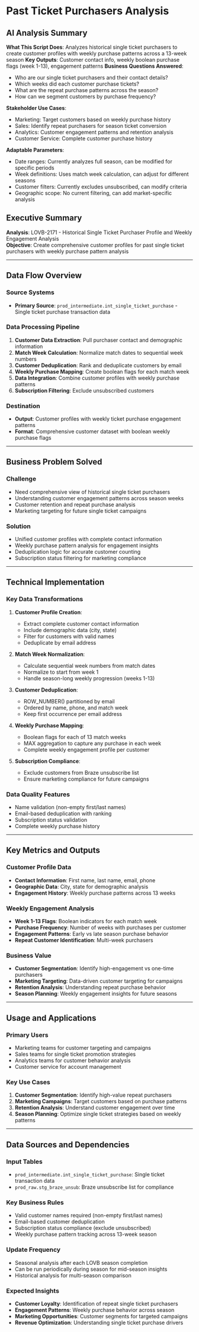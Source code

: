 # Past Ticket Purchasers Analysis

## AI Analysis Summary

**What This Script Does**: Analyzes historical single ticket purchasers to create customer profiles with weekly purchase patterns across a 13-week season
**Key Outputs**: Customer contact info, weekly boolean purchase flags (week 1-13), engagement patterns
**Business Questions Answered**: 
- Who are our single ticket purchasers and their contact details?
- Which weeks did each customer purchase tickets?
- What are the repeat purchase patterns across the season?
- How can we segment customers by purchase frequency?

**Stakeholder Use Cases**:
- Marketing: Target customers based on weekly purchase history
- Sales: Identify repeat purchasers for season ticket conversion
- Analytics: Customer engagement patterns and retention analysis
- Customer Service: Complete customer purchase history

**Adaptable Parameters**:
- Date ranges: Currently analyzes full season, can be modified for specific periods
- Week definitions: Uses match week calculation, can adjust for different seasons
- Customer filters: Currently excludes unsubscribed, can modify criteria
- Geographic scope: No current filtering, can add market-specific analysis

## Executive Summary

**Analysis**: LOVB-2171 - Historical Single Ticket Purchaser Profile and Weekly Engagement Analysis  
**Objective**: Create comprehensive customer profiles for past single ticket purchasers with weekly purchase pattern analysis

---

## Data Flow Overview

### Source Systems
- **Primary Source**: `prod_intermediate.int_single_ticket_purchase` - Single ticket purchase transaction data

### Data Processing Pipeline
1. **Customer Data Extraction**: Pull purchaser contact and demographic information
2. **Match Week Calculation**: Normalize match dates to sequential week numbers
3. **Customer Deduplication**: Rank and deduplicate customers by email
4. **Weekly Purchase Mapping**: Create boolean flags for each match week
5. **Data Integration**: Combine customer profiles with weekly purchase patterns
6. **Subscription Filtering**: Exclude unsubscribed customers

### Destination
- **Output**: Customer profiles with weekly ticket purchase engagement patterns
- **Format**: Comprehensive customer dataset with boolean weekly purchase flags

---

## Business Problem Solved

### Challenge
- Need comprehensive view of historical single ticket purchasers
- Understanding customer engagement patterns across season weeks
- Customer retention and repeat purchase analysis
- Marketing targeting for future single ticket campaigns

### Solution
- Unified customer profiles with complete contact information
- Weekly purchase pattern analysis for engagement insights
- Deduplication logic for accurate customer counting
- Subscription status filtering for marketing compliance

---

## Technical Implementation

### Key Data Transformations

1. **Customer Profile Creation**:
   - Extract complete customer contact information
   - Include demographic data (city, state)
   - Filter for customers with valid names
   - Deduplicate by email address

2. **Match Week Normalization**:
   - Calculate sequential week numbers from match dates
   - Normalize to start from week 1
   - Handle season-long weekly progression (weeks 1-13)

3. **Customer Deduplication**:
   - ROW_NUMBER() partitioned by email
   - Ordered by name, phone, and match week
   - Keep first occurrence per email address

4. **Weekly Purchase Mapping**:
   - Boolean flags for each of 13 match weeks
   - MAX aggregation to capture any purchase in each week
   - Complete weekly engagement profile per customer

5. **Subscription Compliance**:
   - Exclude customers from Braze unsubscribe list
   - Ensure marketing compliance for future campaigns

### Data Quality Features
- Name validation (non-empty first/last names)
- Email-based deduplication with ranking
- Subscription status validation
- Complete weekly purchase history

---

## Key Metrics and Outputs

### Customer Profile Data
- **Contact Information**: First name, last name, email, phone
- **Geographic Data**: City, state for demographic analysis
- **Engagement History**: Weekly purchase patterns across 13 weeks

### Weekly Engagement Analysis
- **Week 1-13 Flags**: Boolean indicators for each match week
- **Purchase Frequency**: Number of weeks with purchases per customer
- **Engagement Patterns**: Early vs late season purchase behavior
- **Repeat Customer Identification**: Multi-week purchasers

### Business Value
- **Customer Segmentation**: Identify high-engagement vs one-time purchasers
- **Marketing Targeting**: Data-driven customer targeting for campaigns
- **Retention Analysis**: Understanding repeat purchase behavior
- **Season Planning**: Weekly engagement insights for future seasons

---

## Usage and Applications

### Primary Users
- Marketing teams for customer targeting and campaigns
- Sales teams for single ticket promotion strategies
- Analytics teams for customer behavior analysis
- Customer service for account management

### Key Use Cases
1. **Customer Segmentation**: Identify high-value repeat purchasers
2. **Marketing Campaigns**: Target customers based on purchase patterns
3. **Retention Analysis**: Understand customer engagement over time
4. **Season Planning**: Optimize single ticket strategies based on weekly patterns

---

## Data Sources and Dependencies

### Input Tables
- `prod_intermediate.int_single_ticket_purchase`: Single ticket transaction data
- `prod_raw.stg_braze_unsub`: Braze unsubscribe list for compliance

### Key Business Rules
- Valid customer names required (non-empty first/last names)
- Email-based customer deduplication
- Subscription status compliance (exclude unsubscribed)
- Weekly purchase pattern tracking across 13-week season

### Update Frequency
- Seasonal analysis after each LOVB season completion
- Can be run periodically during season for mid-season insights
- Historical analysis for multi-season comparison

### Expected Insights
- **Customer Loyalty**: Identification of repeat single ticket purchasers
- **Engagement Patterns**: Weekly purchase behavior across season
- **Marketing Opportunities**: Customer segments for targeted campaigns
- **Revenue Optimization**: Understanding single ticket purchase drivers
